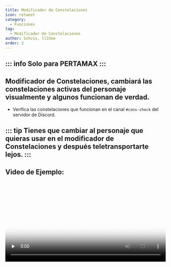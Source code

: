 ```yaml
---
title: Modificador de Constelaciones
icon: retweet
category:
  - Funciones
tag:
  - Modificador de Constelaciones
author: Schvis, ll33ee
order: 3
---
```

::: info Solo para PERTAMAX
:::
---
## Modificador de Constelaciones, cambiará las constelaciones activas del personaje visualmente y algunos funcionan de verdad.
- Verifica las constelaciones que funcionan en el canal `#⁠cons-check` del servidor de Discord. 

::: tip Tienes que cambiar al personaje que quieras usar en el modificador de Constelaciones y después teletransportarte lejos.
:::
---
## Video de Ejemplo:

<video controls preload="none" width="100%" poster="https://nextcloud.atruicardona.xyz/s/kzizWdRXjmnDL8G/preview"><source src="https://nextcloud.atruicardona.xyz/s/kzizWdRXjmnDL8G/download" type="video/mp4"></video>
